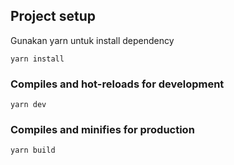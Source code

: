 ## Project setup

Gunakan yarn untuk install dependency

```
yarn install
```

### Compiles and hot-reloads for development

```
yarn dev
```

### Compiles and minifies for production

```
yarn build
```
